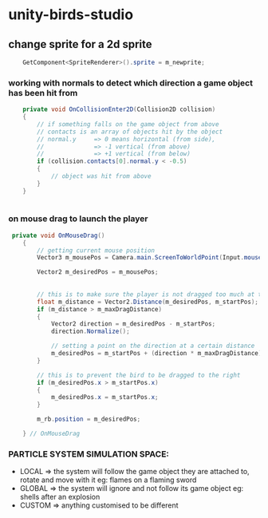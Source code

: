 # unity-birds-studio


## change sprite for a 2d sprite
```c#
	GetComponent<SpriteRenderer>().sprite = m_newprite;
```

### working with normals to detect which direction a game object has been hit from
```c#
	private void OnCollisionEnter2D(Collision2D collision)
    {
		// if something falls on the game object from above
        // contacts is an array of objects hit by the object 
        // normal.y 	=> 0 means horizontal (from side), 
		//				=> -1 vertical (from above)
		//				=> +1 vertical (from below)
        if (collision.contacts[0].normal.y < -0.5)
        {
            // object was hit from above
        }
	}	
	
```


### on mouse drag to launch the player
```c#
 private void OnMouseDrag()
    {
		// getting current mouse position
        Vector3 m_mousePos = Camera.main.ScreenToWorldPoint(Input.mousePosition);

        Vector2 m_desiredPos = m_mousePos;
     
        
        // this is to make sure the player is not dragged too much at the beginning
        float m_distance = Vector2.Distance(m_desiredPos, m_startPos);
        if (m_distance > m_maxDragDistance)
        {
            Vector2 direction = m_desiredPos - m_startPos;
            direction.Normalize();

            // setting a point on the direction at a certain distance
            m_desiredPos = m_startPos + (direction * m_maxDragDistance);
        }

        // this is to prevent the bird to be dragged to the right
        if (m_desiredPos.x > m_startPos.x)
        {
            m_desiredPos.x = m_startPos.x;
        }

        m_rb.position = m_desiredPos;

    } // OnMouseDrag
```


### PARTICLE SYSTEM SIMULATION SPACE:
* LOCAL     => the system will follow the game object they are attached to, rotate and move with it
                eg: flames on a flaming sword
* GLOBAL    => the system will ignore and not follow its game object
                eg: shells after an explosion
* CUSTOM    => anything customised to be different